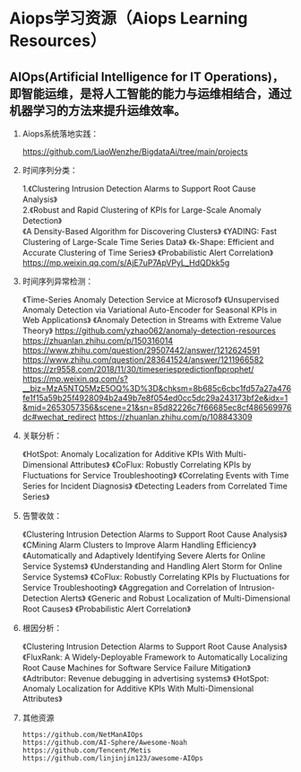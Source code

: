 
# Aiops学习资源（Aiops Learning Resources）


AIOps(Artificial Intelligence for IT Operations)，即智能运维，是将人工智能的能力与运维相结合，通过机器学习的方法来提升运维效率。
--------------------------
1. Aiops系统落地实践：

    https://github.com/LiaoWenzhe/BigdataAi/tree/main/projects

2. 时间序列分类：

   1.《Clustering Intrusion Detection Alarms to Support Root Cause Analysis》<br>
   2.《Robust and Rapid Clustering of KPIs for Large-Scale Anomaly Detection》<br>
   《A Density-Based Algorithm for Discovering Clusters》
   《YADING: Fast Clustering of Large-Scale Time Series Data》
   《k-Shape: Efficient and Accurate Clustering of Time Series》
   《Probabilistic Alert Correlation》
    https://mp.weixin.qq.com/s/AjE7uP7ApVPyL_HdQDkk5g
   

3. 时间序列异常检测：

    《Time-Series Anomaly Detection Service at Microsof》
    《Unsupervised Anomaly Detection via Variational Auto-Encoder for Seasonal KPIs in Web Applications》
    《Anomaly Detection in Streams with Extreme Value Theory》
     https://github.com/yzhao062/anomaly-detection-resources
     https://zhuanlan.zhihu.com/p/150316014
     https://www.zhihu.com/question/29507442/answer/1212624591
     https://www.zhihu.com/question/283641524/answer/1211966582
     https://zr9558.com/2018/11/30/timeseriespredictionfbprophet/
     https://mp.weixin.qq.com/s?__biz=MzA5NTQ5MzE5OQ%3D%3D&chksm=8b685c6cbc1fd57a27a476fe1f15a59b25f4928094b2a49b7e8f054ed0cc5dc29a243173bf2e&idx=1&mid=2653057356&scene=21&sn=85d82226c7f66685ec8cf486569976dc#wechat_redirect
     https://zhuanlan.zhihu.com/p/108843309
 
4. 关联分析：

     《HotSpot: Anomaly Localization for Additive KPIs With Multi-Dimensional Attributes》
     《CoFlux: Robustly Correlating KPIs by Fluctuations for Service Troubleshooting》
     《Correlating Events with Time Series for Incident Diagnosis》
     《Detecting Leaders from Correlated Time Series》

5. 告警收敛：

      《Clustering Intrusion Detection Alarms to Support Root Cause Analysis》
      《CMining Alarm Clusters to Improve Alarm Handling Efficiency》
      《Automatically and Adaptively Identifying Severe Alerts for Online Service Systems》
      《Understanding and Handling Alert Storm for Online Service Systems》
      《CoFlux: Robustly Correlating KPIs by Fluctuations for Service Troubleshooting》
      《Aggregation and Correlation of Intrusion-Detection Alerts》
      《Generic and Robust Localization of Multi-Dimensional Root Causes》
      《Probabilistic Alert Correlation》
      
6. 根因分析：

      《Clustering Intrusion Detection Alarms to Support Root Cause Analysis》
      《FluxRank: A Widely-Deployable Framework to Automatically Localizing Root Cause Machines for Software Service Failure Mitigation》
      《Adtributor: Revenue debugging in advertising systems》
      《HotSpot: Anomaly Localization for Additive KPIs With Multi-Dimensional Attributes》
7. 其他资源

       https://github.com/NetManAIOps
       https://github.com/AI-Sphere/Awesome-Noah
       https://github.com/Tencent/Metis
       https://github.com/linjinjin123/awesome-AIOps
       
  
